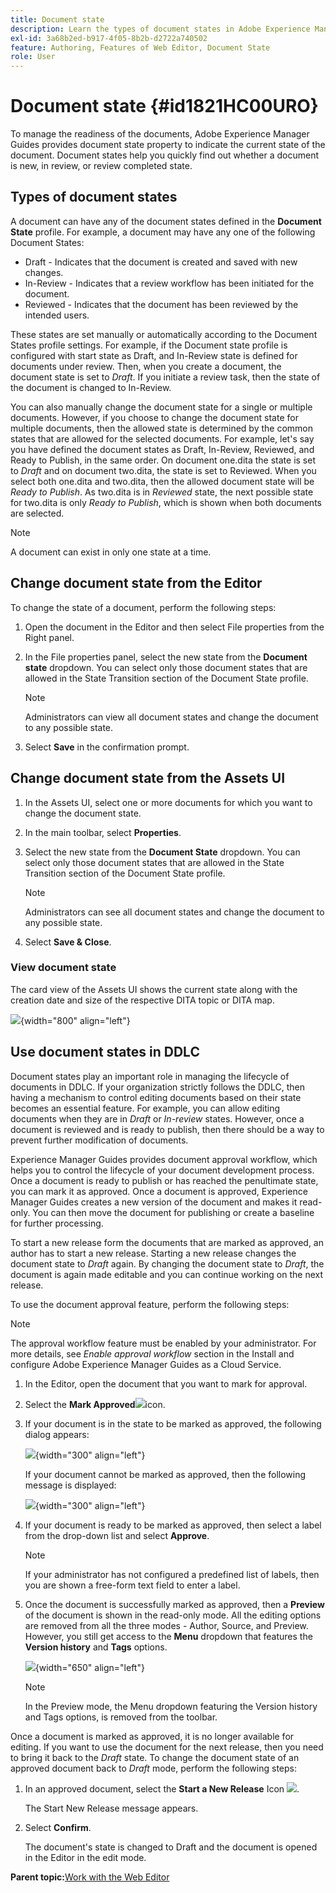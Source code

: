 ```yaml
---
title: Document state
description: Learn the types of document states in Adobe Experience Manager Guides. Know how to change or view the document state and use the document state in DDLC.
exl-id: 3a68b2ed-b917-4f05-8b2b-d2722a740502
feature: Authoring, Features of Web Editor, Document State
role: User
---
```

# Document state {#id1821HC00URO}

To manage the readiness of the documents, Adobe Experience Manager Guides provides document state property to indicate the current state of the document. Document states help you quickly find out whether a document is new, in review, or review completed state.

## Types of document states 

A document can have any of the document states defined in the **Document State** profile. For example, a document may have any one of the following Document States:

-   Draft - Indicates that the document is created and saved with new changes.
-   In-Review - Indicates that a review workflow has been initiated for the document.
-   Reviewed - Indicates that the document has been reviewed by the intended users.

These states are set manually or automatically according to the Document States profile settings. For example, if the Document state profile is configured with start state as Draft, and In-Review state is defined for documents under review. Then, when you create a document, the document state is set to *Draft*. If you initiate a review task, then the state of the document is changed to In-Review.

You can also manually change the document state for a single or multiple documents. However, if you choose to change the document state for multiple documents, then the allowed state is determined by the common states that are allowed for the selected documents. For example, let's say you have defined the document states as Draft, In-Review, Reviewed, and Ready to Publish, in the same order. On document one.dita the state is set to *Draft* and on document two.dita, the state is set to Reviewed. When you select both one.dita and two.dita, then the allowed document state will be *Ready to Publish*. As two.dita is in *Reviewed* state, the next possible state for two.dita is only *Ready to Publish*, which is shown when both documents are selected.

>[!NOTE]
>
> A document can exist in only one state at a time.

## Change document state from the Editor

To change the state of a document, perform the following steps:

1. Open the document in the Editor and then select File properties from the Right panel.
1. In the File properties panel, select the new state from the **Document state** dropdown. You can select only those document states that are allowed in the State Transition section of the Document State profile.

    >[!NOTE]
    >
    >Administrators can view all document states and change the document to any possible state. 

1. Select **Save** in the confirmation prompt. 

## Change document state from the Assets UI

1.  In the Assets UI, select one or more documents for which you want to change the document state.
1.  In the main toolbar, select **Properties**.
1.  Select the new state from the **Document State** dropdown. You can select only those document states that are allowed in the State Transition section of the Document State profile.

    >[!NOTE]
    >
    >Administrators can see all document states and change the document to any possible state.

1.  Select **Save & Close**.

### View document state 

The card view of the Assets UI shows the current state along with the creation date and size of the respective DITA topic or DITA map.

![](images/document_state.png){width="800" align="left"}

## Use document states in DDLC 

Document states play an important role in managing the lifecycle of documents in DDLC. If your organization strictly follows the DDLC, then having a mechanism to control editing documents based on their state becomes an essential feature. For example, you can allow editing documents when they are in *Draft* or *In-review* states. However, once a document is reviewed and is ready to publish, then there should be a way to prevent further modification of documents.

Experience Manager Guides provides document approval workflow, which helps you to control the lifecycle of your document development process. Once a document is ready to publish or has reached the penultimate state, you can mark it as approved. Once a document is approved, Experience Manager Guides creates a new version of the document and makes it read-only. You can then move the document for publishing or create a baseline for further processing.

To start a new release form the documents that are marked as approved, an author has to start a new release. Starting a new release changes the document state to *Draft* again. By changing the document state to *Draft*, the document is again made editable and you can continue working on the next release.

To use the document approval feature, perform the following steps:

>[!NOTE]
>
> The approval workflow feature must be enabled by your administrator. For more details, see *Enable approval workflow* section in the Install and configure Adobe Experience Manager Guides as a Cloud Service.

1.  In the Editor, open the document that you want to mark for approval.

1.  Select the **Mark Approved**![](images/mark_approve_icon.svg)icon.

1.  If your document is in the state to be marked as approved, the following dialog appears:

    ![](images/mark-approved-correct-state.png){width="300" align="left"}

    If your document cannot be marked as approved, then the following message is displayed:

    ![](images/mark-approved-incorrect-state.png){width="300" align="left"}

1.  If your document is ready to be marked as approved, then select a label from the drop-down list and select **Approve**.

    >[!NOTE]
    >
    > If your administrator has not configured a predefined list of labels, then you are shown a free-form text field to enter a label.

1.  Once the document is successfully marked as approved, then a **Preview** of the document is shown in the read-only mode. All the editing options are removed from all the three modes - Author, Source, and Preview. However, you still get access to the **Menu** dropdown that features the **Version history** and **Tags** options. 

    ![](images/approved-doc-read-only.png){width="650" align="left"}

    >[!NOTE]
    >
    > In the Preview mode, the Menu dropdown featuring the Version history and Tags options, is removed from the toolbar. 


Once a document is marked as approved, it is no longer available for editing. If you want to use the document for the next release, then you need to bring it back to the *Draft* state. To change the document state of an approved document back to *Draft* mode, perform the following steps:

1.  In an approved document, select the **Start a New Release** Icon ![](images/approved-restart-draft-mode-icon.svg).

    The Start New Release message appears.

1.  Select **Confirm**.

    The document's state is changed to Draft and the document is opened in the Editor in the edit mode.


**Parent topic:**[Work with the Web Editor](web-editor.md)
